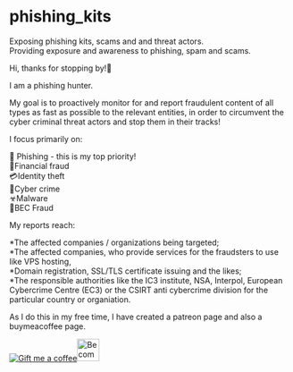 # phishing_kits
Exposing phishing kits, scams and and threat actors.  
Providing exposure and awareness to phishing, spam and scams.  

Hi, thanks for stopping by!🙋  

I am a phishing hunter.  

My goal is to proactively monitor for and report fraudulent content of all types as fast as possible to the relevant entities, in order to circumvent the cyber criminal threat actors and stop them in their tracks!  

I focus primarily on:  

🎯 Phishing - this is my top priority!  
💸Financial fraud  
💳Identity theft  
🎣Cyber crime  
☣Malware  
🎴BEC Fraud  

My reports reach:  

  *The affected companies / organizations being targeted;  
  *The affected companies, who provide services for the fraudsters to use like VPS hosting,  
  *Domain registration, SSL/TLS certificate issuing and the likes;  
  *The responsible authorities like the IC3 institute, NSA, Interpol, European Cybercrime Centre (EC3) or the CSIRT anti cybercrime division for the particular country or organiation.  

As I do this in my free time, I have created a patreon page and also a buymeacoffee page. 
<dl>
<a class="bmc-button" target="_blank" href="https://www.buymeacoffee.com/SpamReports"><img src="https://cdn.buymeacoffee.com/buttons/bmc-new-btn-logo.svg" alt="Gift me a coffee"></a><a href="https://www.patreon.com/bePatron?u=21521547" data-patreon-widget-type="become-patron-button"><a href="https://www.patreon.com/bePatron?u=21521547" data-patreon-widget-type="become-patron-button"><img src="https://i.imgur.com/uK67rPG.png" alt="Become a patron" width="40" height="40"></a>
</dl>
